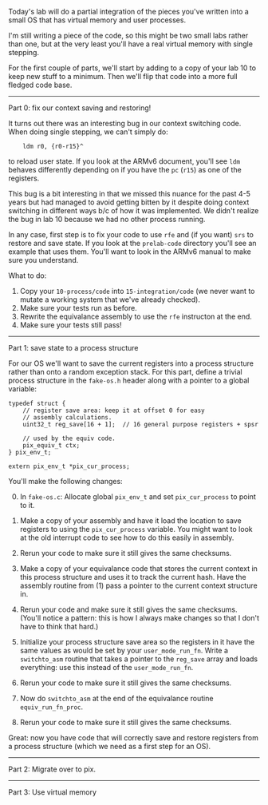 
Today's lab will do a partial integration of the pieces you've written
into a small OS that has virtual memory and user processes.

I'm still writing a piece of the code, so this might be two small labs
rather than one, but at the very least you'll have a real virtual memory
with single stepping.


For the first couple of parts, we'll start by adding to a copy of your 
lab 10 to keep new stuff to a minimum.  Then we'll flip that code into 
a more full fledged code base.

--------------------------------------------------------------------
Part 0: fix our context saving and restoring!

It turns out there was an interesting bug in our context switching code.
When doing single stepping, we can't simply do:

        ldm r0, {r0-r15}^

to reload user state.  If you look at the ARMv6 document, you'll see
`ldm` behaves differently depending on if you have the `pc` (`r15`)
as one of the registers.


This bug is a bit interesting in that we missed this nuance for the past
4-5 years but had managed to avoid getting bitten by it despite doing
context switching in different ways b/c of how it was implemented.
We didn't realize the bug in lab 10 because we had no other process
running.

In any case, first step is to fix your code to use `rfe` and (if you
want) `srs` to restore and save state. If you look at the `prelab-code`
directory you'll see an example that uses them.  You'll want to look in 
the ARMv6 manual to make sure you understand.

What to do:
   1. Copy your `10-process/code` into `15-integration/code` (we never
      want to mutate a working system that we've already checked).
   2. Make sure your tests run as before.
   3. Rewrite the equivalance assembly to use the `rfe` instructon 
      at the end.
   4. Make sure your tests still pass!

--------------------------------------------------------------------
Part 1: save state to a process structure

For our OS we'll want to save the current registers into a process
structure rather than onto a random exception stack.  For this part,
define a trivial process structure in the `fake-os.h` header
along with a pointer to a global variable:

    typedef struct {
        // register save area: keep it at offset 0 for easy
        // assembly calculations.
        uint32_t reg_save[16 + 1];  // 16 general purpose registers + spsr

        // used by the equiv code.
        pix_equiv_t ctx;
    } pix_env_t;

    extern pix_env_t *pix_cur_process;


    

You'll make the following changes:

   0. In `fake-os.c`: Allocate global `pix_env_t` and set
      `pix_cur_process` to point to it.

   1. Make a copy of your assembly and have it load the location to 
      save registers to using the `pix_cur_process` variable.  You
      might want to look at the old interrupt code to see how to do 
      this easily in assembly.

   2. Rerun your code to make sure it still gives the same checksums.

   3. Make a copy of your equivalance code that stores the current context
      in this process structure and uses it to track the current hash.
      Have the assembly routine from (1) pass a pointer to the current
      context structure in.

   4. Rerun your code and make sure it still gives the same checksums.
      (You'll notice a pattern: this is how I always make changes so 
       that I don't have to think that hard.)

   5. Initialize your process structure save area so the registers
      in it have the same values as would be set by your `user_mode_run_fn`.
      Write a `switchto_asm` routine that takes a pointer to the `reg_save`
      array and loads everything: use this instead of the `user_mode_run_fn`.

   6. Rerun your code to make sure it still gives the same checksums.

   7. Now do `switchto_asm` at the end of the equivalance routine 
      `equiv_run_fn_proc`.

   8. Rerun your code to make sure it still gives the same checksums.

Great: now you have code that will correctly save and restore registers
from a process structure (which we need as a first step for an OS).

--------------------------------------------------------------------
Part 2: Migrate over to pix.

--------------------------------------------------------------------
Part 3: Use virtual memory
